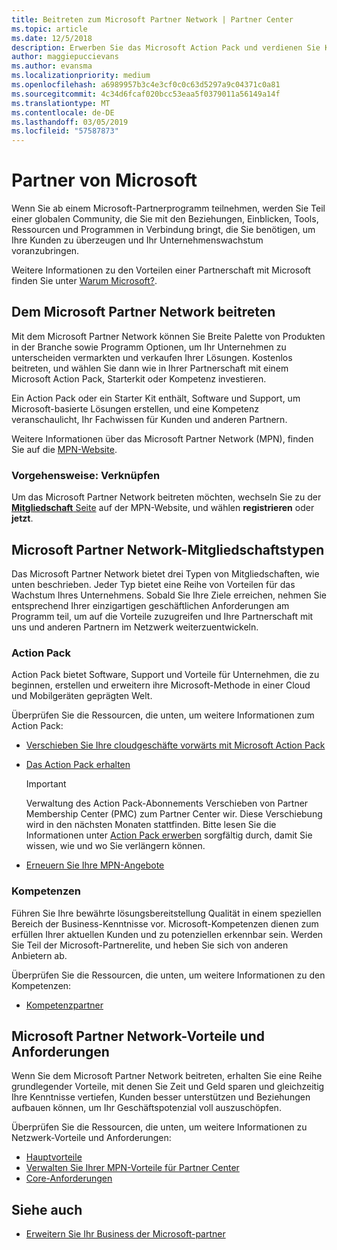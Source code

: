 ```yaml
---
title: Beitreten zum Microsoft Partner Network | Partner Center
ms.topic: article
ms.date: 12/5/2018
description: Erwerben Sie das Microsoft Action Pack und verdienen Sie Kompetenzen im Partner Center
author: maggiepuccievans
ms.author: evansma
ms.localizationpriority: medium
ms.openlocfilehash: a6989957b3c4e3cf0c0c63d5297a9c04371c0a81
ms.sourcegitcommit: 4c34d6fcaf020bcc53eaa5f0379011a56149a14f
ms.translationtype: MT
ms.contentlocale: de-DE
ms.lasthandoff: 03/05/2019
ms.locfileid: "57587873"
---
```

<!-- Note from Maggie on Dec 5, 2018: I can no longer tell what purpose this article serves. I'm going to redirect it to the mpn-overview.md topic and move the relevant information there. In the interim, I've copied and pasted the content from the MPN overview topic into this one in case anyone out there has it bookmarked.
-->

# <a name="partner-with-microsoft"></a>Partner von Microsoft

Wenn Sie ab einem Microsoft-Partnerprogramm teilnehmen, werden Sie Teil einer globalen Community, die Sie mit den Beziehungen, Einblicken, Tools, Ressourcen und Programmen in Verbindung bringt, die Sie benötigen, um Ihre Kunden zu überzeugen und Ihr Unternehmenswachstum voranzubringen.

Weitere Informationen zu den Vorteilen einer Partnerschaft mit Microsoft finden Sie unter [Warum Microsoft?](https://partner.microsoft.com/business-opportunities/why-microsoft). 

## <a name="join-the-microsoft-partner-network"></a>Dem Microsoft Partner Network beitreten

<!-- 12/5/18 The content below was copied and pasted directly from the Membership page of the MPN site (https://partner.microsoft.com/en-us/membership)-->

Mit dem Microsoft Partner Network können Sie Breite Palette von Produkten in der Branche sowie Programm Optionen, um Ihr Unternehmen zu unterscheiden vermarkten und verkaufen Ihrer Lösungen. Kostenlos beitreten, und wählen Sie dann wie in Ihrer Partnerschaft mit einem Microsoft Action Pack, Starterkit oder Kompetenz investieren.

Ein Action Pack oder ein Starter Kit enthält, Software und Support, um Microsoft-basierte Lösungen erstellen, und eine Kompetenz veranschaulicht, Ihr Fachwissen für Kunden und anderen Partnern.

Weitere Informationen über das Microsoft Partner Network (MPN), finden Sie auf die [MPN-Website](https://partner.microsoft.com/commercial).

### <a name="how-to-join"></a>Vorgehensweise: Verknüpfen

Um das Microsoft Partner Network beitreten möchten, wechseln Sie zu der [ **Mitgliedschaft** Seite](https://partner.microsoft.com/membership) auf der MPN-Website, und wählen **registrieren** oder **jetzt**.

## <a name="microsoft-partner-network-membership-types"></a>Microsoft Partner Network-Mitgliedschaftstypen

<!-- 12/5/18 The content below was copied and pasted directly from the Membership pages of the MPN site (https://partner.microsoft.com/en-us/membership)-->

Das Microsoft Partner Network bietet drei Typen von Mitgliedschaften, wie unten beschrieben. Jeder Typ bietet eine Reihe von Vorteilen für das Wachstum Ihres Unternehmens. Sobald Sie Ihre Ziele erreichen, nehmen Sie entsprechend Ihrer einzigartigen geschäftlichen Anforderungen am Programm teil, um auf die Vorteile zuzugreifen und Ihre Partnerschaft mit uns und anderen Partnern im Netzwerk weiterzuentwickeln.

### <a name="action-pack"></a>Action Pack

Action Pack bietet Software, Support und Vorteile für Unternehmen, die zu beginnen, erstellen und erweitern ihre Microsoft-Methode in einer Cloud und Mobilgeräten geprägten Welt. 

Überprüfen Sie die Ressourcen, die unten, um weitere Informationen zum Action Pack:

- [Verschieben Sie Ihre cloudgeschäfte vorwärts mit Microsoft Action Pack](https://partner.microsoft.com/membership/action-pack)
- [Das Action Pack erhalten](mpn-get-action-pack.md)
  
    >[!IMPORTANT]
    >Verwaltung des Action Pack-Abonnements Verschieben von Partner Membership Center (PMC) zum Partner Center wir. Diese Verschiebung wird in den nächsten Monaten stattfinden. Bitte lesen Sie die Informationen unter [Action Pack erwerben](mpn-get-action-pack.md) sorgfältig durch, damit Sie wissen, wie und wo Sie verlängern können.  

- [Erneuern Sie Ihre MPN-Angebote](renew-mpn-offers.md)

### <a name="competencies"></a>Kompetenzen

Führen Sie Ihre bewährte lösungsbereitstellung Qualität in einem speziellen Bereich der Business-Kenntnisse vor. Microsoft-Kompetenzen dienen zum erfüllen Ihrer aktuellen Kunden und zu potenziellen erkennbar sein. Werden Sie Teil der Microsoft-Partnerelite, und heben Sie sich von anderen Anbietern ab.

Überprüfen Sie die Ressourcen, die unten, um weitere Informationen zu den Kompetenzen:

- [Kompetenzpartner](https://partner.microsoft.com/membership/competencies)

## <a name="microsoft-partner-network-benefits-and-requirements"></a>Microsoft Partner Network-Vorteile und Anforderungen

Wenn Sie dem Microsoft Partner Network beitreten, erhalten Sie eine Reihe grundlegender Vorteile, mit denen Sie Zeit und Geld sparen und gleichzeitig Ihre Kenntnisse vertiefen, Kunden besser unterstützen und Beziehungen aufbauen können, um Ihr Geschäftspotenzial voll auszuschöpfen.

Überprüfen Sie die Ressourcen, die unten, um weitere Informationen zu Netzwerk-Vorteile und Anforderungen:

- [Hauptvorteile](https://partner.microsoft.com/en-us/membership/core-benefits#simple-tab-content-1)
- [Verwalten Sie Ihrer MPN-Vorteile für Partner Center](manage-your-partner-network-benefits.md)
- [Core-Anforderungen](https://partner.microsoft.com/en-us/membership/core-benefits#simple-tab-content-2)

## <a name="see-also"></a>Siehe auch
- [Erweitern Sie Ihr Business der Microsoft-partner](grow-your-business.md)
